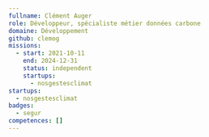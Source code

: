 ```yaml
---
fullname: Clément Auger
role: Développeur, spécialiste métier données carbone
domaine: Développement
github: clemog
missions:
  - start: 2021-10-11
    end: 2024-12-31
    status: independent
    startups:
      - nosgestesclimat
startups:
  - nosgestesclimat
badges:
  - segur
competences: []
---
```

